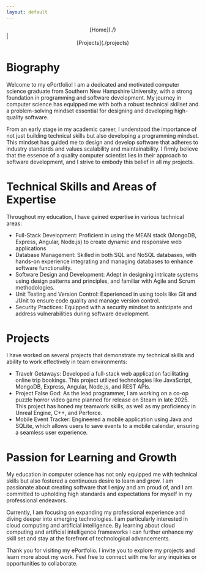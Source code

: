 ```yaml
---
layout: default
---
```


<center>[Home](./)</center> | <center>[Projects](./projects)</center>

# Biography

Welcome to my ePortfolio! I am a dedicated and motivated computer science graduate from Southern New Hampshire University, with a strong foundation in programming and software development. My journey in computer science has equipped me with both a robust technical skillset and a problem-solving mindset essential for designing and developing high-quality software.

From an early stage in my academic career, I understood the importance of not just building technical skills but also developing a programming mindset. This mindset has guided me to design and develop software that adheres to industry standards and values scalability and maintainability. I firmly believe that the essence of a quality computer scientist lies in their approach to software development, and I strive to embody this belief in all my projects.

# Technical Skills and Areas of Expertise

Throughout my education, I have gained expertise in various technical areas:
* Full-Stack Development: Proficient in using the MEAN stack (MongoDB, Express, Angular, Node.js) to create dynamic and responsive web applications
* Database Management: Skilled in both SQL and NoSQL databases, with hands-on experience integrating and managing databases to enhance software functionality.
* Software Design and Development: Adept in designing intricate systems using design patterns and principles, and familiar with Agile and Scrum methodologies.
* Unit Testing and Version Control: Experienced in using tools like Git and JUnit to ensure code quality and manage version control.
* Security Practices: Equipped with a security mindset to anticipate and address vulnerabilities during software development.

# Projects

I have worked on several projects that demonstrate my technical skills and ability to work effectively in team environments:
* Travelr Getaways: Developed a full-stack web application facilitating online trip bookings. This project utilized technologies like JavaScript, MongoDB, Express, Angular, Node.js, and REST APIs.
* Project False God: As the lead programmer, I am working on a co-op puzzle horror video game planned for release on Steam in late 2025. This project has honed my teamwork skills, as well as my proficiency in Unreal Engine, C++, and Perforce.
* Mobile Event Tracker: Engineered a mobile application using Java and SQLite, which allows users to save events to a mobile calendar, ensuring a seamless user experience.

# Passion for Learning and Growth

My education in computer science has not only equipped me with technical skills but also fostered a continuous desire to learn and grow. I am passionate about creating software that I enjoy and am proud of, and I am committed to upholding high standards and expectations for myself in my professional endeavors.

Currently, I am focusing on expanding my professional experience and diving deeper into emerging technologies. I am particularly interested in cloud computing and artificial intelligence. By learning about cloud computing and artificial intelligence frameworks I can further enhance my skill set and stay at the forefront of technological advancements.

Thank you for visiting my ePortfolio. I invite you to explore my projects and learn more about my work. Feel free to connect with me for any inquiries or opportunities to collaborate.
